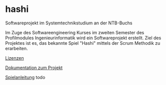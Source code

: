 # hashi
Softwareprojekt im Systemtechnikstudium an der NTB-Buchs

Im Zuge des Softwareengineering Kurses im zweiten Semester des Profilmodules Ingenieurinformatik wird ein Softwareprojekt erstellt.
Ziel des Projektes ist es, das bekannte Spiel "Hashi" mittels der Scrum Methodik zu erarbeiten.

[Lizenzen](LICENSE)

[Dokumentation zum Projekt](documentation/Dokumentation_Hashi_TeamSG.docx)

[Spielanleitung](documentation/Spielanleitung.pdf) todo
